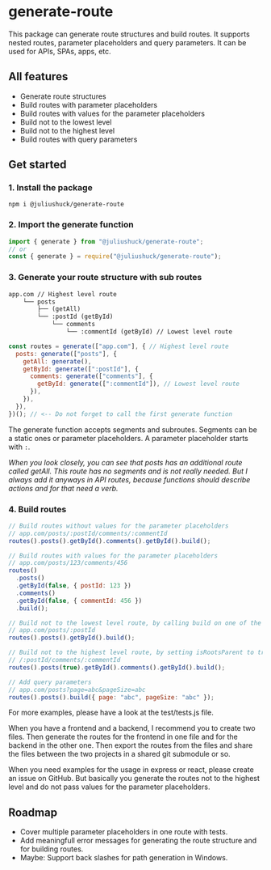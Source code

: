 # generate-route

This package can generate route structures and build routes. It supports nested routes, parameter placeholders and query parameters. It can be used for APIs, SPAs, apps, etc.

## All features

- Generate route structures
- Build routes with parameter placeholders
- Build routes with values for the parameter placeholders
- Build not to the lowest level
- Build not to the highest level
- Build routes with query parameters

## Get started

### 1. Install the package

```shell
npm i @juliushuck/generate-route
```

### 2. Import the generate function

```js
import { generate } from "@juliushuck/generate-route";
// or
const { generate } = require("@juliushuck/generate-route");
```

### 3. Generate your route structure with sub routes

```txt
app.com // Highest level route
    └── posts
        ├── (getAll)
        └── :postId (getById)
            └── comments
                └── :commentId (getById) // Lowest level route
```

```js
const routes = generate(["app.com"], { // Highest level route
  posts: generate(["posts"], {
    getAll: generate(),
    getById: generate([":postId"], {
      comments: generate(["comments"], {
        getById: generate([":commentId"]), // Lowest level route
      }),
    }),
  }),
})(); // <-- Do not forget to call the first generate function
```

The generate function accepts segments and subroutes. Segments can be a static ones or parameter placeholders. A parameter placeholder starts with `:`.

_When you look closely, you can see that posts has an additional route called getAll. This route has no segments and is not really needed. But I always add it anyways in API routes, because functions should describe actions and for that need a verb._

### 4. Build routes

```js
// Build routes without values for the parameter placeholders
// app.com/posts/:postId/comments/:commentId
routes().posts().getById().comments().getById().build();

// Build routes with values for the parameter placeholders
// app.com/posts/123/comments/456
routes()
  .posts()
  .getById(false, { postId: 123 })
  .comments()
  .getById(false, { commentId: 456 })
  .build();

// Build not to the lowest level route, by calling build on one of the higher level routes
// app.com/posts/:postId
routes().posts().getById().build();

// Build not to the highest level route, by setting isRootsParent to true on one of the lower level routes
// /:postId/comments/:commentId
routes().posts(true).getById().comments().getById().build();

// Add query parameters
// app.com/posts?page=abc&pageSize=abc
routes().posts().build({ page: "abc", pageSize: "abc" });
```

For more examples, please have a look at the test/tests.js file.

When you have a frontend and a backend, I recommend you to create two files. Then generate the routes for the frontend in one file and for the backend in the other one. Then export the routes from the files and share the files between the two projects in a shared git submodule or so.

When you need examples for the usage in express or react, please create an issue on GitHub. But basically you generate the routes not to the highest level and do not pass values for the parameter placeholders.

## Roadmap

- Cover multiple parameter placeholders in one route with tests.
- Add meaningfull error messages for generating the route structure and for building routes.
- Maybe: Support back slashes for path generation in Windows.
